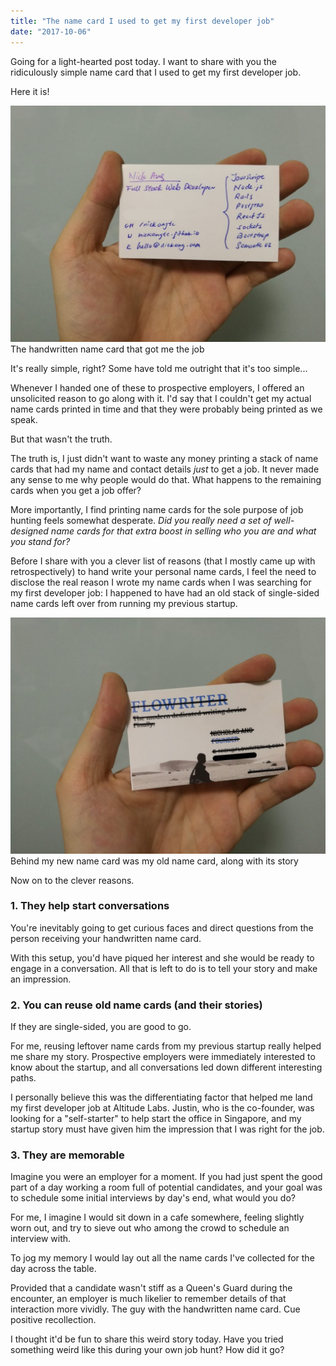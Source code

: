```yaml
---
title: "The name card I used to get my first developer job"
date: "2017-10-06"
---
```


Going for a light-hearted post today. I want to share with you the ridiculously simple name card that I used to get my first developer job.

Here it is!

![hand holding nickang name card](images/nickang_name_card_4-1024x768.jpg) The handwritten name card that got me the job

It's really simple, right? Some have told me outright that it's too simple...

Whenever I handed one of these to prospective employers, I offered an unsolicited reason to go along with it. I'd say that I couldn't get my actual name cards printed in time and that they were probably being printed as we speak.

But that wasn't the truth.

The truth is, I just didn't want to waste any money printing a stack of name cards that had my name and contact details _just_ to get a job. It never made any sense to me why people would do that. What happens to the remaining cards when you get a job offer?

More importantly, I find printing name cards for the sole purpose of job hunting feels somewhat desperate. _Did you really need a set of well-designed name cards for that extra boost in selling who you are and what you stand for?_

Before I share with you a clever list of reasons (that I mostly came up with retrospectively) to hand write your personal name cards, I feel the need to disclose the real reason I wrote my name cards when I was searching for my first developer job: I happened to have had an old stack of single-sided name cards left over from running my previous startup.

![hand holding nickang name card](images/nickang_name_card_3-1024x768.jpg) Behind my new name card was my old name card, along with its story

Now on to the clever reasons.

### 1\. They help start conversations

You're inevitably going to get curious faces and direct questions from the person receiving your handwritten name card.

With this setup, you'd have piqued her interest and she would be ready to engage in a conversation. All that is left to do is to tell your story and make an impression.

### 2\. You can reuse old name cards (and their stories)

If they are single-sided, you are good to go.

For me, reusing leftover name cards from my previous startup really helped me share my story. Prospective employers were immediately interested to know about the startup, and all conversations led down different interesting paths.

I personally believe this was the differentiating factor that helped me land my first developer job at Altitude Labs. Justin, who is the co-founder, was looking for a "self-starter" to help start the office in Singapore, and my startup story must have given him the impression that I was right for the job.

### 3\. They are memorable

Imagine you were an employer for a moment. If you had just spent the good part of a day working a room full of potential candidates, and your goal was to schedule some initial interviews by day's end, what would you do?

For me, I imagine I would sit down in a cafe somewhere, feeling slightly worn out, and try to sieve out who among the crowd to schedule an interview with.

To jog my memory I would lay out all the name cards I've collected for the day across the table.

Provided that a candidate wasn't stiff as a Queen's Guard during the encounter, an employer is much likelier to remember details of that interaction more vividly. The guy with the handwritten name card. Cue positive recollection.

I thought it'd be fun to share this weird story today. Have you tried something weird like this during your own job hunt? How did it go?
